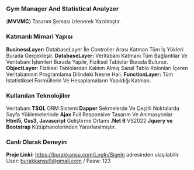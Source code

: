 ### Gym Manager And Statistical Analyzer

(**MVVMC**) Tasarım Şeması izlenerek Yazılmıştır.

### Katmanlı Mimari Yapısı
**BusinessLayer:**
 DatabaseLayer İle Controller Arası Katman Tüm İş Yükleri Burada Gerçekleşir.
**DatabaseLayer:** 
Veritabanı Katmanı Tüm Bağlantılar Ve Veritabanı İşlemleri Burada Yapılır, Fiziksel Tablolar Burada Bulunur.
**ObjectLayer:** 
Fiziksel Tablolardan Kalıtım Almış Sanal Tablo Kolonları İçeren Veritabanının Programlama Dilindeki Nesne Hali.
**FunctionLayer:** 
Tüm İstatistiksel Formüllerin Ve Hesaplamaların Yapıldığı Katman.

### Kullanılan Teknolojiler

Veritabanı **TSQL**
ORM Sistemi **Dapper** 
Sekmelerde Ve Çeşitli Noktalarda Sayfa Yüklemelerinde **Ajax**
Full Responsive Tasarım Ve Animasyonlar  **Html5, Css3, Javascript**
Geliştirme Ortamı **.Net 6** VS2022
**Jquery ve Bootstrap** Kütüphanelerinden Yararlanılmıştır.

### Canlı Olarak Deneyin

**Proje Linki:**  https://burakkansu.com/LogIn/SignIn  adresinden ulaşılabilir.
User: burakkansu9@gmail.com / Pasw: 123

